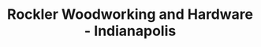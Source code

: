 ---
title: "Rockler Woodworking and Hardware - Indianapolis"
url: /indianapolis/rockler-woodworking-and-hardware-indianapolis/
shop: Eisenwaren
---